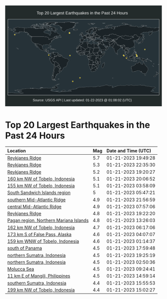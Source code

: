 ![Map](./map.png)

# Top 20 Largest Earthquakes in the Past 24 Hours

| Location | Mag | Date and Time (UTC) |
|:---|:---|:---|
| [Reykjanes Ridge](https://earthquake.usgs.gov/earthquakes/eventpage/us7000j644) | 5.7 | 01-21-2023 19:49:28 |
| [Reykjanes Ridge](https://earthquake.usgs.gov/earthquakes/eventpage/us7000j64n) | 5.3 | 01-21-2023 22:35:30 |
| [Reykjanes Ridge](https://earthquake.usgs.gov/earthquakes/eventpage/us7000j63w) | 5.2 | 01-21-2023 19:20:27 |
| [160 km NW of Tobelo, Indonesia](https://earthquake.usgs.gov/earthquakes/eventpage/us7000j646) | 5.1 | 01-21-2023 20:06:52 |
| [155 km NW of Tobelo, Indonesia](https://earthquake.usgs.gov/earthquakes/eventpage/us7000j603) | 5.1 | 01-21-2023 03:58:09 |
| [South Sandwich Islands region](https://earthquake.usgs.gov/earthquakes/eventpage/us7000j60t) | 5 | 01-21-2023 05:47:21 |
| [southern Mid-Atlantic Ridge](https://earthquake.usgs.gov/earthquakes/eventpage/us7000j64j) | 4.9 | 01-21-2023 21:56:59 |
| [central Mid-Atlantic Ridge](https://earthquake.usgs.gov/earthquakes/eventpage/us7000j61d) | 4.9 | 01-21-2023 07:57:06 |
| [Reykjanes Ridge](https://earthquake.usgs.gov/earthquakes/eventpage/us7000j640) | 4.8 | 01-21-2023 19:22:20 |
| [Pagan region, Northern Mariana Islands](https://earthquake.usgs.gov/earthquakes/eventpage/us7000j62k) | 4.8 | 01-21-2023 13:26:03 |
| [162 km NW of Tobelo, Indonesia](https://earthquake.usgs.gov/earthquakes/eventpage/us7000j610) | 4.7 | 01-21-2023 06:17:06 |
| [173 km S of False Pass, Alaska](https://earthquake.usgs.gov/earthquakes/eventpage/us7000j606) | 4.6 | 01-21-2023 04:07:07 |
| [159 km WNW of Tobelo, Indonesia](https://earthquake.usgs.gov/earthquakes/eventpage/us7000j5zi) | 4.6 | 01-21-2023 01:14:37 |
| [south of Panama](https://earthquake.usgs.gov/earthquakes/eventpage/us7000j63m) | 4.5 | 01-21-2023 17:59:48 |
| [northern Sumatra, Indonesia](https://earthquake.usgs.gov/earthquakes/eventpage/us7000j63x) | 4.5 | 01-21-2023 19:25:19 |
| [northern Sumatra, Indonesia](https://earthquake.usgs.gov/earthquakes/eventpage/us7000j5zt) | 4.5 | 01-21-2023 02:50:36 |
| [Molucca Sea](https://earthquake.usgs.gov/earthquakes/eventpage/us7000j61s) | 4.5 | 01-21-2023 09:24:41 |
| [11 km E of Mangili, Philippines](https://earthquake.usgs.gov/earthquakes/eventpage/us7000j631) | 4.5 | 01-21-2023 14:59:14 |
| [southern Sumatra, Indonesia](https://earthquake.usgs.gov/earthquakes/eventpage/us7000j636) | 4.4 | 01-21-2023 15:55:53 |
| [199 km NW of Tobelo, Indonesia](https://earthquake.usgs.gov/earthquakes/eventpage/us7000j632) | 4.4 | 01-21-2023 15:02:27 |
